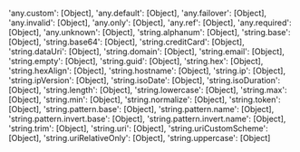 'any.custom': [Object],
'any.default': [Object],
'any.failover': [Object],
'any.invalid': [Object],
'any.only': [Object],
'any.ref': [Object],
'any.required': [Object],
'any.unknown': [Object],
'string.alphanum': [Object],
'string.base': [Object],
'string.base64': [Object],
'string.creditCard': [Object],
'string.dataUri': [Object],
'string.domain': [Object],
'string.email': [Object],
'string.empty': [Object],
'string.guid': [Object],
'string.hex': [Object],
'string.hexAlign': [Object],
'string.hostname': [Object],
'string.ip': [Object],
'string.ipVersion': [Object],
'string.isoDate': [Object],
'string.isoDuration': [Object],
'string.length': [Object],
'string.lowercase': [Object],
'string.max': [Object],
'string.min': [Object],
'string.normalize': [Object],
'string.token': [Object],
'string.pattern.base': [Object],
'string.pattern.name': [Object],
'string.pattern.invert.base': [Object],
'string.pattern.invert.name': [Object],
'string.trim': [Object],
'string.uri': [Object],
'string.uriCustomScheme': [Object],
'string.uriRelativeOnly': [Object],
'string.uppercase': [Object]
